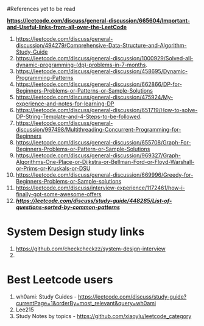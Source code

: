 #References yet to be read

**https://leetcode.com/discuss/general-discussion/665604/Important-and-Useful-links-from-all-over-the-LeetCode**

1. https://leetcode.com/discuss/general-discussion/494279/Comprehensive-Data-Structure-and-Algorithm-Study-Guide
2. https://leetcode.com/discuss/general-discussion/1000929/Solved-all-dynamic-programming-(dp)-problems-in-7-months.
3. https://leetcode.com/discuss/general-discussion/458695/Dynamic-Programming-Patterns
4. https://leetcode.com/discuss/general-discussion/662866/DP-for-Beginners-Problems-or-Patterns-or-Sample-Solutions
5. https://leetcode.com/discuss/general-discussion/475924/My-experience-and-notes-for-learning-DP
6. https://leetcode.com/discuss/general-discussion/651719/How-to-solve-DP-String-Template-and-4-Steps-to-be-followed.
7. https://leetcode.com/discuss/general-discussion/997498/Multithreading-Concurrent-Programming-for-Beginners
8. https://leetcode.com/discuss/general-discussion/655708/Graph-For-Beginners-Problems-or-Pattern-or-Sample-Solutions
9. https://leetcode.com/discuss/general-discussion/969327/Graph-Algorithms-One-Place-or-Dijkstra-or-Bellman-Ford-or-Floyd-Warshall-or-Prims-or-Kruskals-or-DSU
10. https://leetcode.com/discuss/general-discussion/669996/Greedy-for-Beginners-Problems-or-Sample-solutions
11. https://leetcode.com/discuss/interview-experience/1172461/how-i-finally-got-some-awesome-offers
12. ***https://leetcode.com/discuss/study-guide/448285/List-of-questions-sorted-by-common-patterns***


# System Design study links
1. https://github.com/checkcheckzz/system-design-interview
2. 

# Best Leetcode users
1. wh0ami: Study Guides - https://leetcode.com/discuss/study-guide?currentPage=1&orderBy=most_relevant&query=wh0ami
2. Lee215
3. Study Notes by topics - https://github.com/xiaoylu/leetcode_category

